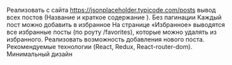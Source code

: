 Реализовать с сайта https://jsonplaceholder.typicode.com/posts вывод всех постов (Название и краткое содержание ). Без пагинации
Каждый пост можно добавить в избранное
На странице «Избранное» выводятся все избранные посты (по роуту /favorites), которые можно удалять из избранного. 
Реализовать возможность добавления нового поста.
Рекомендуемые технологии (React, Redux, React-router-dom). Минимальный дизайн

